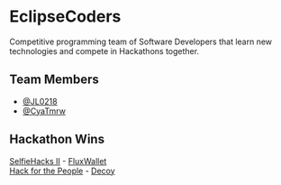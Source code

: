 # EclipseCoders

Competitive programming team of Software Developers that learn new technologies and compete in Hackathons together.




## Team Members

- [@JL0218](https://github.com/JL0218)
- [@CyaTmrw](https://github.com/CyaTmrw)


## Hackathon Wins

[SelfieHacks II](https://devpost.com/software/fluxwallet) - [FluxWallet](https://github.com/JL0218/FluxWallet)\
[Hack for the People](https://devpost.com/software/decoy) - [Decoy](https://github.com/JL0218/Decoy)
